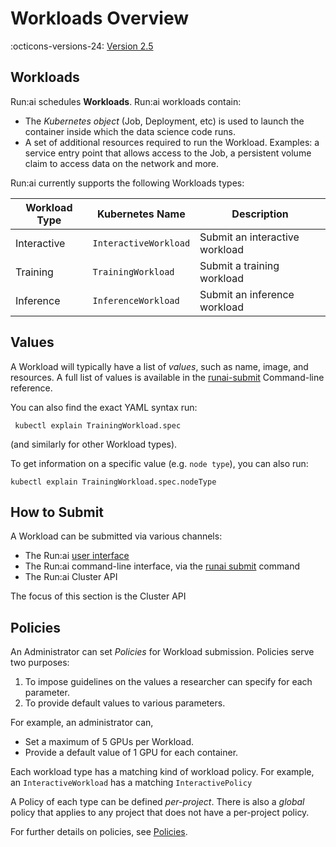 # Workloads Overview

:octicons-versions-24: [Version 2.5](../../home/whats-new-2022.md#may-2022-runai-version-25)

## Workloads

Run:ai schedules __Workloads__. Run:ai workloads contain:

* The _Kubernetes object_ (Job, Deployment, etc) is used to launch the container inside which the data science code runs. 
* A set of additional resources required to run the Workload. Examples: a service entry point that allows access to the Job, a persistent volume claim to access data on the network and more. 

Run:ai currently supports the following Workloads types:

|  Workload Type | Kubernetes Name | Description |
|----------------|-----------------|-------------|
| Interactive    | `InteractiveWorkload` | Submit an interactive workload |
| Training       | `TrainingWorkload`| Submit a training workload |
| Inference      | `InferenceWorkload` | Submit an inference workload |


## Values

A Workload will typically have a list of _values_, such as name, image, and resources. A full list of values is available in the [runai-submit](../../Researcher/cli-reference/runai-submit.md) Command-line reference.  

You can also find the exact YAML syntax run:

```
 kubectl explain TrainingWorkload.spec
```

(and similarly for other Workload types).

To get information on a specific value (e.g. `node type`), you can also run:

```
kubectl explain TrainingWorkload.spec.nodeType
```


## How to Submit

A Workload can be submitted via various channels:

* The Run:ai [user interface](../../admin/admin-ui-setup/jobs.md)
* The Run:ai command-line interface, via the [runai submit](../../Researcher/cli-reference/runai-submit.md) command
* The Run:ai Cluster API

The focus of this section is the Cluster API

## Policies

An Administrator can set _Policies_ for Workload submission. Policies serve two purposes:

1) To impose guidelines on the values a researcher can specify for each parameter.
2) To provide default values to various parameters.

For example, an administrator can,

* Set a maximum of 5 GPUs per Workload. 
* Provide a default value of 1 GPU for each container. 

Each workload type has a matching kind of workload policy. For example, an `InteractiveWorkload` has a matching `InteractivePolicy`

A Policy of each type can be defined _per-project_. There is also a _global_ policy that applies to any project that does not have a per-project policy.

For further details on policies, see [Policies](../../admin/workloads/policies.md).